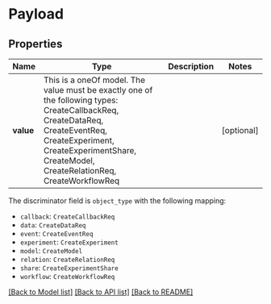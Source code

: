 # Payload



## Properties
Name | Type | Description | Notes
------------ | ------------- | ------------- | -------------
**value** | This is a oneOf model. The value must be exactly one of the following types: CreateCallbackReq, CreateDataReq, CreateEventReq, CreateExperiment, CreateExperimentShare, CreateModel, CreateRelationReq, CreateWorkflowReq |  | [optional] 

The discriminator field is `object_type` with the following mapping:
 - `callback`: `CreateCallbackReq`
 - `data`: `CreateDataReq`
 - `event`: `CreateEventReq`
 - `experiment`: `CreateExperiment`
 - `model`: `CreateModel`
 - `relation`: `CreateRelationReq`
 - `share`: `CreateExperimentShare`
 - `workflow`: `CreateWorkflowReq`


[[Back to Model list]](../README.md#models) [[Back to API list]](../README.md#api-endpoints) [[Back to README]](../README.md)


